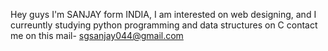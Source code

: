 Hey guys I'm SANJAY form INDIA,
I am interested on web designing,
and I curreuntly studying python programming and data structures on C
contact me on this mail- sgsanjay044@gmail.com

<!---
SGSAANJAY/SGSAANJAY is a ✨ special ✨ repository because its `README.md` (this file) appears on your GitHub profile.
You can click the Preview link to take a look at your changes.
--->
